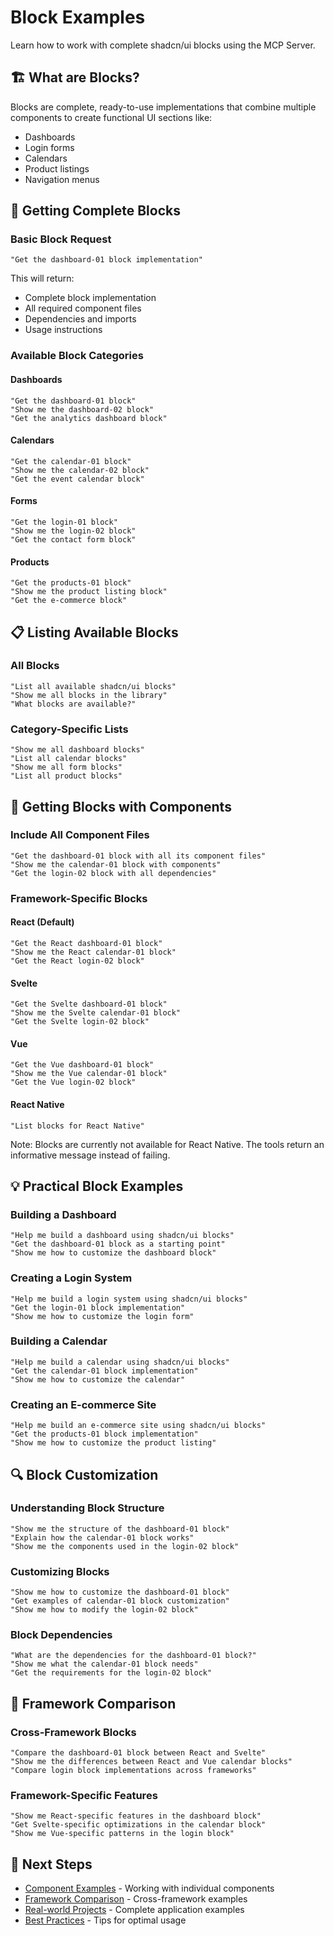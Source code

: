 # Block Examples

Learn how to work with complete shadcn/ui blocks using the MCP Server.

## 🏗️ What are Blocks?

Blocks are complete, ready-to-use implementations that combine multiple components to create functional UI sections like:
- Dashboards
- Login forms
- Calendars
- Product listings
- Navigation menus

## 🎯 Getting Complete Blocks

### Basic Block Request

```
"Get the dashboard-01 block implementation"
```

This will return:
- Complete block implementation
- All required component files
- Dependencies and imports
- Usage instructions

### Available Block Categories

#### Dashboards

```
"Get the dashboard-01 block"
"Show me the dashboard-02 block"
"Get the analytics dashboard block"
```

#### Calendars

```
"Get the calendar-01 block"
"Show me the calendar-02 block"
"Get the event calendar block"
```

#### Forms

```
"Get the login-01 block"
"Show me the login-02 block"
"Get the contact form block"
```

#### Products

```
"Get the products-01 block"
"Show me the product listing block"
"Get the e-commerce block"
```

## 📋 Listing Available Blocks

### All Blocks

```
"List all available shadcn/ui blocks"
"Show me all blocks in the library"
"What blocks are available?"
```

### Category-Specific Lists

```
"Show me all dashboard blocks"
"List all calendar blocks"
"Show me all form blocks"
"List all product blocks"
```

## 🔧 Getting Blocks with Components

### Include All Component Files

```
"Get the dashboard-01 block with all its component files"
"Show me the calendar-01 block with components"
"Get the login-02 block with all dependencies"
```

### Framework-Specific Blocks

#### React (Default)

```
"Get the React dashboard-01 block"
"Show me the React calendar-01 block"
"Get the React login-02 block"
```

#### Svelte

```
"Get the Svelte dashboard-01 block"
"Show me the Svelte calendar-01 block"
"Get the Svelte login-02 block"
```

#### Vue

```
"Get the Vue dashboard-01 block"
"Show me the Vue calendar-01 block"
"Get the Vue login-02 block"
```

#### React Native

```
"List blocks for React Native"
```

Note: Blocks are currently not available for React Native. The tools return an informative message instead of failing.

## 💡 Practical Block Examples

### Building a Dashboard

```
"Help me build a dashboard using shadcn/ui blocks"
"Get the dashboard-01 block as a starting point"
"Show me how to customize the dashboard block"
```

### Creating a Login System

```
"Help me build a login system using shadcn/ui blocks"
"Get the login-01 block implementation"
"Show me how to customize the login form"
```

### Building a Calendar

```
"Help me build a calendar using shadcn/ui blocks"
"Get the calendar-01 block implementation"
"Show me how to customize the calendar"
```

### Creating an E-commerce Site

```
"Help me build an e-commerce site using shadcn/ui blocks"
"Get the products-01 block implementation"
"Show me how to customize the product listing"
```

## 🔍 Block Customization

### Understanding Block Structure

```
"Show me the structure of the dashboard-01 block"
"Explain how the calendar-01 block works"
"Show me the components used in the login-02 block"
```

### Customizing Blocks

```
"Show me how to customize the dashboard-01 block"
"Get examples of calendar-01 block customization"
"Show me how to modify the login-02 block"
```

### Block Dependencies

```
"What are the dependencies for the dashboard-01 block?"
"Show me what the calendar-01 block needs"
"Get the requirements for the login-02 block"
```

## 🎨 Framework Comparison

### Cross-Framework Blocks

```
"Compare the dashboard-01 block between React and Svelte"
"Show me the differences between React and Vue calendar blocks"
"Compare login block implementations across frameworks"
```

### Framework-Specific Features

```
"Show me React-specific features in the dashboard block"
"Get Svelte-specific optimizations in the calendar block"
"Show me Vue-specific patterns in the login block"
```

## 🔗 Next Steps

- [Component Examples](components.md) - Working with individual components
- [Framework Comparison](framework-comparison.md) - Cross-framework examples
- [Real-world Projects](real-world-projects.md) - Complete application examples
- [Best Practices](best-practices.md) - Tips for optimal usage 
